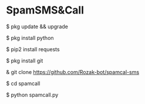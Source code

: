 # SpamSMS&Call

$ pkg update && upgrade

$ pkg install python

$ pip2 install requests

$ pkg install git

& git clone https://github.com/Rozak-bot/spamcal-sms

$ cd spamcall

$ python spamcall.py
